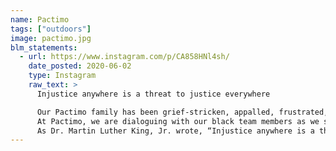 ```yaml
---
name: Pactimo
tags: ["outdoors"]
image: pactimo.jpg
blm_statements:
  - url: https://www.instagram.com/p/CA858HNl4sh/
    date_posted: 2020-06-02
    type: Instagram
    raw_text: >
      Injustice anywhere is a threat to justice everywhere

      Our Pactimo family has been grief-stricken, appalled, frustrated, and angered by the tragic and unnecessary killing of George Floyd. We unequivocally condemn his murder, along with the senseless and brutal deaths of Ahmaud, Breonna, Eric, Sandra, Michael, Tamir, Trayvon, and countless unnamed victims. Sadly, our nation has a long history of racial injustice and discriminatory treatment of Black Americans. It is far beyond time for this to stop. We add our voice to the call for meaningful and positive changes that will turn the tide of systemic racism and injustice that exists in our nation. We believe there must be change in our legal and law enforcement systems to provide better protection for people of color. We also believe there must be much greater efforts made to educate our citizens on the harmful effects of racism upon all.
      At Pactimo, we are dialoguing with our black team members as we strive to find ways to provide help to those on the front lines fighting racism and inequality in our nation. We are donating $5000 each to the NAACP Legal Defense Fund (naacpldt.org) and the Embrace Race (embracerace.org) organizations. We have also added both of these organizations to our Ripples of Hope campaign in which we donate $40 of every jersey sold. This campaign is inspired by the words of Robert F. Kennedy who spoke out against racism while in apartheid South Africa.
      As Dr. Martin Luther King, Jr. wrote, “Injustice anywhere is a threat to justice everywhere.” There have always been Americans, of all races, who have stood against injustice and have striven to make America into a great nation. It has been gratifying to see the courage of peaceful protesters. It has also been encouraging to see some members of law enforcement not only condemn the actions of the Minneapolis police officer, but also join in prayer, arm in arm with protesters. Our hope and prayer is that this time will lead to the realization of Dr. King’s dream of a world where people are “not judged by the color of their skin, but by the content of their character.” We are determined to be part of that solution.
---
```

